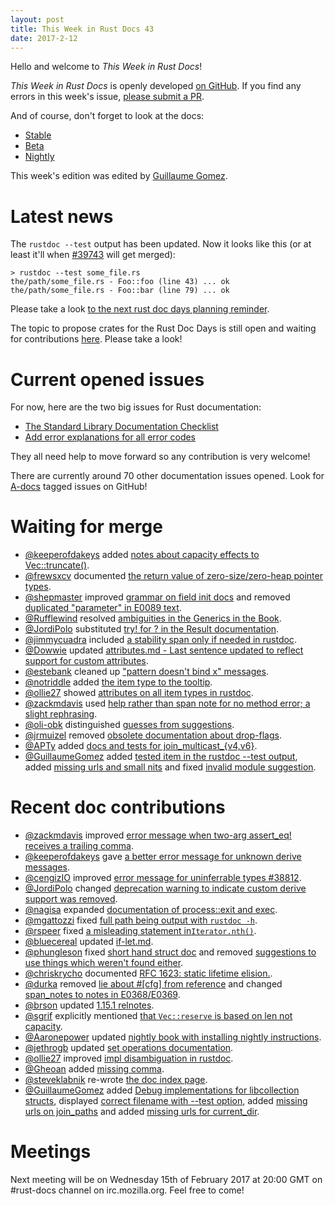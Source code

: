 ```yaml
---
layout: post
title: This Week in Rust Docs 43
date: 2017-2-12
---
```


Hello and welcome to *This Week in Rust Docs*!

*This Week in Rust Docs* is openly developed [on GitHub](https://github.com/GuillaumeGomez/this-week-in-rust-docs).
If you find any errors in this week's issue, [please submit a PR](https://github.com/GuillaumeGomez/this-week-in-rust-docs/pulls).

And of course, don't forget to look at the docs:

* [Stable](https://doc.rust-lang.org/)
* [Beta](http://doc.rust-lang.org/beta/)
* [Nightly](http://doc.rust-lang.org/nightly/)

This week's edition was edited by [Guillaume Gomez](https://github.com/GuillaumeGomez).

# Latest news

The `rustdoc --test` output has been updated. Now it looks like this (or at least it'll when [#39743](https://github.com/rust-lang/rust/pull/39743) will get merged):

```
> rustdoc --test some_file.rs
the/path/some_file.rs - Foo::foo (line 43) ... ok
the/path/some_file.rs - Foo::bar (line 79) ... ok
```

Please take a look [to the next rust doc days planning reminder](https://users.rust-lang.org/t/reminder-planning-the-next-rust-doc-days/6901).

The topic to propose crates for the Rust Doc Days is still open and waiting for contributions [here](https://users.rust-lang.org/t/call-for-proposals-for-next-rust-doc-days-crates/6685). Please take a look!

# Current opened issues

For now, here are the two big issues for Rust documentation:

* [The Standard Library Documentation Checklist](https://github.com/rust-lang/rust/issues/29329)
* [Add error explanations for all error codes](https://github.com/rust-lang/rust/issues/32777)

They all need help to move forward so any contribution is very welcome!

There are currently around 70 other documentation issues opened. Look for [A-docs](https://github.com/rust-lang/rust/issues?q=is%3Aopen+is%3Aissue+label%3AA-docs) tagged issues on GitHub!

# Waiting for merge

* [@keeperofdakeys](https://github.com/keeperofdakeys) added [notes about capacity effects to Vec::truncate()](https://github.com/rust-lang/rust/pull/39738).
* [@frewsxcv](https://github.com/frewsxcv) documented [the return value of zero-size/zero-heap pointer types](https://github.com/rust-lang/rust/pull/39757).
* [@shepmaster](https://github.com/shepmaster) improved [grammar on field init docs](https://github.com/rust-lang/rust/pull/39760) and removed [duplicated "parameter" in E0089 text](https://github.com/rust-lang/rust/pull/39758).
* [@Rufflewind](https://github.com/Rufflewind) resolved [ambiguities in the Generics in the Book](https://github.com/rust-lang/rust/pull/39748).
* [@JordiPolo](https://github.com/JordiPolo) substituted [try! for ? in the Result documentation](https://github.com/rust-lang/rust/pull/39756).
* [@jimmycuadra](https://github.com/jimmycuadra) included [a stability span only if needed in rustdoc](https://github.com/rust-lang/rust/pull/39740).
* [@Dowwie](https://github.com/Dowwie) updated [attributes.md - Last sentence updated to reflect support for custom attributes](https://github.com/rust-lang/rust/pull/39691).
* [@estebank](https://github.com/estebank) cleaned up ["pattern doesn't bind x" messages](https://github.com/rust-lang/rust/pull/39713).
* [@notriddle](https://github.com/notriddle) added [the item type to the tooltip](https://github.com/rust-lang/rust/pull/39697).
* [@ollie27](https://github.com/ollie27) showed [attributes on all item types in rustdoc](https://github.com/rust-lang/rust/pull/39654).
* [@zackmdavis](https://github.com/zackmdavis) used [help rather than span note for no method error; a slight rephrasing](https://github.com/rust-lang/rust/pull/39441).
* [@oli-obk](https://github.com/oli-obk) distinguished [guesses from suggestions](https://github.com/rust-lang/rust/pull/39458).
* [@jrmuizel](https://github.com/jrmuizel) removed [obsolete documentation about drop-flags](https://github.com/rust-lang/rust/pull/39304).
* [@APTy](https://github.com/APTy) added [docs and tests for join_multicast_{v4,v6}](https://github.com/rust-lang/rust/pull/39007).
* [@GuillaumeGomez](https://github.com/GuillaumeGomez) added [tested item in the rustdoc --test output](https://github.com/rust-lang/rust/pull/39743), added [missing urls and small nits](https://github.com/rust-lang/rust/pull/39513) and fixed [invalid module suggestion](https://github.com/rust-lang/rust/pull/38255).

# Recent doc contributions

* [@zackmdavis](https://github.com/zackmdavis) improved [error message when two-arg assert_eq! receives a trailing comma](https://github.com/rust-lang/rust/pull/39554).
* [@keeperofdakeys](https://github.com/keeperofdakeys) gave [a better error message for unknown derive messages](https://github.com/rust-lang/rust/pull/39444).
* [@cengizIO](https://github.com/cengizIO) improved [error message for uninferrable types #38812](https://github.com/rust-lang/rust/pull/39361).
* [@JordiPolo](https://github.com/JordiPolo) changed [deprecation warning to indicate custom derive support was removed](https://github.com/rust-lang/rust/pull/39545).
* [@nagisa](https://github.com/nagisa) expanded [documentation of process::exit and exec](https://github.com/rust-lang/rust/pull/38518).
* [@mgattozzi](https://github.com/mgattozzi) fixed [full path being output with `rustdoc -h`](https://github.com/rust-lang/rust/pull/39312).
* [@rspeer](https://github.com/rspeer) fixed [a misleading statement in`Iterator.nth()`](https://github.com/rust-lang/rust/pull/39174).
* [@bluecereal](https://github.com/bluecereal) updated [if-let.md](https://github.com/rust-lang/rust/pull/38436).
* [@phungleson](https://github.com/phungleson) fixed [short hand struct doc](https://github.com/rust-lang/rust/pull/39459) and removed [suggestions to use things which weren't found either](https://github.com/rust-lang/rust/pull/39443).
* [@chriskrycho](https://github.com/chriskrycho) documented [RFC 1623: static lifetime elision.](https://github.com/rust-lang/rust/pull/37928).
* [@durka](https://github.com/durka) removed [lie about #[cfg] from reference](https://github.com/rust-lang/rust/pull/39374) and changed [span_notes to notes in E0368/E0369](https://github.com/rust-lang/rust/pull/39707).
* [@brson](https://github.com/brson) updated [1.15.1 relnotes](https://github.com/rust-lang/rust/pull/39710).
* [@sgrif](https://github.com/sgrif) explicitly mentioned [that `Vec::reserve` is based on len not capacity](https://github.com/rust-lang/rust/pull/39701).
* [@Aaronepower](https://github.com/Aaronepower) updated [nightly book with installing nightly instructions](https://github.com/rust-lang/rust/pull/39725).
* [@jethrogb](https://github.com/jethrogb) updated [set operations documentation](https://github.com/rust-lang/rust/pull/39708).
* [@ollie27](https://github.com/ollie27) improved [impl disambiguation in rustdoc](https://github.com/rust-lang/rust/pull/39589).
* [@Gheoan](https://github.com/Gheoan) added [missing comma](https://github.com/rust-lang/rust/pull/39620).
* [@steveklabnik](https://github.com/steveklabnik) re-wrote [the doc index page](https://github.com/rust-lang/rust/pull/39593).
* [@GuillaumeGomez](https://github.com/GuillaumeGomez) added [Debug implementations for libcollection structs](https://github.com/rust-lang/rust/pull/39002), displayed [correct filename with --test option](https://github.com/rust-lang/rust/pull/39597), added [missing urls on join_paths](https://github.com/rust-lang/rust/pull/39649) and added [missing urls for current_dir](https://github.com/rust-lang/rust/pull/39621).

# Meetings

Next meeting will be on Wednesday 15th of February 2017 at 20:00 GMT on #rust-docs channel on irc.mozilla.org. Feel free to come!
